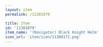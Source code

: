 ```yaml
---
layout: item
permalink: /11301079

title: Item
id: '11301079'
item_name: '(Navigator) Black Knight Helm'
icon_url: 'item/icon/11300171.png'
---
```

